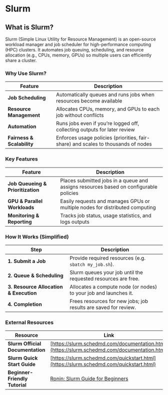 # Slurm

## **What is Slurm?**

Slurm (Simple Linux Utility for Resource Management) is an open-source workload manager and job scheduler for high-performance computing (HPC) clusters. It automates job queuing, scheduling, and resource allocation (e.g., CPUs, memory, GPUs) so multiple users can efficiently share a cluster.

### **Why Use Slurm?**
| Feature                 | Description                                                     | 
| ----------------------- | --------------------------------------------------------------- |
| **Job Scheduling**      | Automatically queues and runs jobs when resources become available |
| **Resource Management** | Allocates CPUs, memory, and GPUs to each job without conflicts |
| **Automation**          | Runs jobs even if you’re logged off, collecting outputs for later review |
| **Fairness & Scalability** | Enforces usage policies (priorities, fair-share) and scales to thousands of nodes |

### **Key Features**
| Feature                           | Description                                                                                          |
| --------------------------------- | ---------------------------------------------------------------------------------------------------- |
| **Job Queueing & Prioritization** | Places submitted jobs in a queue and assigns resources based on configurable policies                |
| **GPU & Parallel Workloads**      | Easily requests and manages GPUs or multiple nodes for distributed computing                         |
| **Monitoring & Reporting**        | Tracks job status, usage statistics, and logs outputs                                                |

### **How It Works (Simplified)**
| Step                                  | Description                                                              |
| ------------------------------------- | ------------------------------------------------------------------------ |
| **1. Submit a Job**                   | Provide required resources (e.g. `sbatch my_job.sh`).                     |
| **2. Queue & Scheduling**             | Slurm queues your job until the requested resources are free.             |
| **3. Resource Allocation & Execution** | Allocates a compute node (or nodes) to your job and launches it.        |
| **4. Completion**                     | Frees resources for new jobs; job results are saved for review.           |

### **External Resources**
| Resource                           | Link                                                                                                 |
| ---------------------------------- | ---------------------------------------------------------------------------------------------------- |
| **Slurm Official Documentation**   | [https://slurm.schedmd.com/documentation.html](https://slurm.schedmd.com/documentation.html)         |
| **Slurm Quick Start Guide**        | [https://slurm.schedmd.com/quickstart.html](https://slurm.schedmd.com/quickstart.html)               |
| **Beginner-Friendly Tutorial**     | [Ronin: Slurm Guide for Beginners](https://blog.ronin.cloud/slurm-intro/)                            |